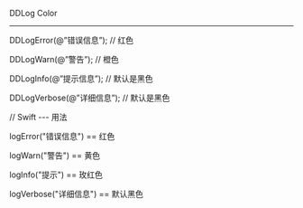 ﻿DDLog Color

---

DDLogError(@”错误信息”); // 红色

DDLogWarn(@”警告”); // 橙色

DDLogInfo(@”提示信息”); // 默认是黑色

DDLogVerbose(@”详细信息”); // 默认是黑色


// Swift --- 用法

logError("错误信息")  == 红色

logWarn("警告")    == 黄色

logInfo("提示")    == 玫红色

logVerbose("详细信息") == 默认黑色